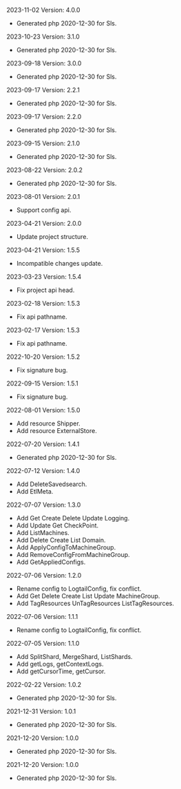 2023-11-02 Version: 4.0.0
- Generated php 2020-12-30 for Sls.

2023-10-23 Version: 3.1.0
- Generated php 2020-12-30 for Sls.

2023-09-18 Version: 3.0.0
- Generated php 2020-12-30 for Sls.

2023-09-17 Version: 2.2.1
- Generated php 2020-12-30 for Sls.

2023-09-17 Version: 2.2.0
- Generated php 2020-12-30 for Sls.

2023-09-15 Version: 2.1.0
- Generated php 2020-12-30 for Sls.

2023-08-22 Version: 2.0.2
- Generated php 2020-12-30 for Sls.

2023-08-01 Version: 2.0.1
- Support config api.

2023-04-21 Version: 2.0.0
- Update project structure.

2023-04-21 Version: 1.5.5
- Incompatible changes update. 

2023-03-23 Version: 1.5.4
- Fix project api head.

2023-02-18 Version: 1.5.3
- Fix api pathname.

2023-02-17 Version: 1.5.3
- Fix api pathname.

2022-10-20 Version: 1.5.2
- Fix signature bug.

2022-09-15 Version: 1.5.1
- Fix signature bug.

2022-08-01 Version: 1.5.0
- Add resource Shipper.
- Add resource ExternalStore.

2022-07-20 Version: 1.4.1
- Generated php 2020-12-30 for Sls.

2022-07-12 Version: 1.4.0
- Add DeleteSavedsearch.
- Add EtlMeta.

2022-07-07 Version: 1.3.0
- Add Get Create Delete Update Logging.
- Add Update Get CheckPoint.
- Add ListMachines.
- Add Delete Create List Domain.
- Add ApplyConfigToMachineGroup.
- Add RemoveConfigFromMachineGroup.
- Add GetAppliedConfigs.

2022-07-06 Version: 1.2.0
- Rename config to LogtailConfig, fix conflict.
- Add Get Delete Create List Update MachineGroup.
- Add TagResources UnTagResources ListTagResources.

2022-07-06 Version: 1.1.1
- Rename config to LogtailConfig, fix conflict.

2022-07-05 Version: 1.1.0
- Add SplitShard, MergeShard, ListShards.
- Add getLogs, getContextLogs.
- Add getCursorTime, getCursor.

2022-02-22 Version: 1.0.2
- Generated php 2020-12-30 for Sls.

2021-12-31 Version: 1.0.1
- Generated php 2020-12-30 for Sls.

2021-12-20 Version: 1.0.0
- Generated php 2020-12-30 for Sls.

2021-12-20 Version: 1.0.0
- Generated php 2020-12-30 for Sls.

